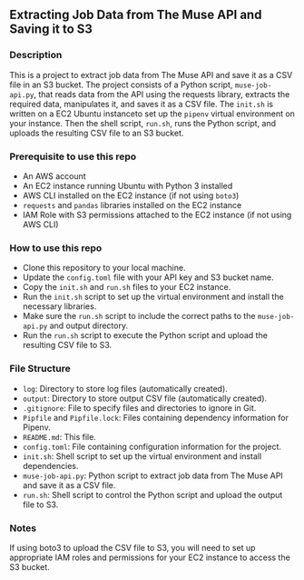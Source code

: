 ## Extracting Job Data from The Muse API and Saving it to S3
### Description
This is a project to extract job data from The Muse API and save it as a CSV file in an S3 bucket. The project consists of a Python script, `muse-job-api.py`, that reads data from the API using the requests library, extracts the required data, manipulates it, and saves it as a CSV file. The `init.sh` is written on a EC2 Ubuntu instanceto set up the `pipenv` virtual environment on your instance. Then the shell script, `run.sh`, runs the Python script, and uploads the resulting CSV file to an S3 bucket.

### Prerequisite to use this repo
- An AWS account
- An EC2 instance running Ubuntu with Python 3 installed
- AWS CLI installed on the EC2 instance (if not using `boto3`)
- `requests` and `pandas` libraries installed on the EC2 instance
- IAM Role with S3 permissions attached to the EC2 instance (if not using AWS CLI)
### How to use this repo
- Clone this repository to your local machine.
- Update the `config.toml` file with your API key and S3 bucket name.
- Copy the `init.sh` and `run.sh` files to your EC2 instance.
- Run the `init.sh` script to set up the virtual environment and install the necessary libraries.
- Make sure the `run.sh` script to include the correct paths to the `muse-job-api.py` and output directory.
- Run the `run.sh` script to execute the Python script and upload the resulting CSV file to S3.
### File Structure
- `log`: Directory to store log files (automatically created).
- `output`: Directory to store output CSV file (automatically created).
- `.gitignore`: File to specify files and directories to ignore in Git.
- `Pipfile` and `Pipfile.lock`: Files containing dependency information for Pipenv.
- `README.md`: This file.
- `config.toml`: File containing configuration information for the project.
- `init.sh`: Shell script to set up the virtual environment and install dependencies.
- `muse-job-api.py`: Python script to extract job data from The Muse API and save it as a CSV file.
- `run.sh`: Shell script to control the Python script and upload the output file to S3.

### Notes
If using boto3 to upload the CSV file to S3, you will need to set up appropriate IAM roles and permissions for your EC2 instance to access the S3 bucket.
